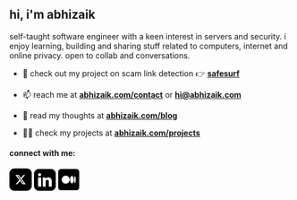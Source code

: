 

## hi, i'm abhizaik

self-taught software engineer with a keen interest in servers and security. i enjoy learning, building and sharing stuff related to computers, internet and online privacy. open to collab and conversations.



- 🔭 check out my project on scam link detection 👉 **[safesurf](https://safesurf.vercel.app)**

- 📫 reach me at **[abhizaik.com/contact](https://abhizaik.com/contact)** or **hi@abhizaik.com**

- 📝 read my thoughts at **[abhizaik.com/blog](https://abhizaik.com/blog)**

- 👨‍💻 check my projects at **[abhizaik.com/projects](https://abhizaik.com/projects)**



#### connect with me:

<a href="https://x.com/abhizaik" target="blank"><img align="center" src="static/x.png" alt="abhizaik" height="40" width="40" /></a>
<a href="https://linkedin.com/in/abhizaik" target="blank"><img align="center" src="static/linkedin.png" alt="abhizaik" height="39" width="39" /></a>
<a href="https://medium.com/@abhizaik" target="blank"><img align="center" src="static/medium.png" alt="@abhizaik" height="38" width="38" /></a>


